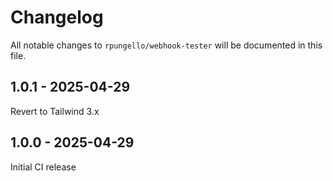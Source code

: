# Changelog

All notable changes to `rpungello/webhook-tester` will be documented in this file.

## 1.0.1 - 2025-04-29

Revert to Tailwind 3.x

## 1.0.0 - 2025-04-29

Initial CI release
